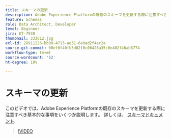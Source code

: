 ```yaml
---
title: スキーマの更新
description: Adobe Experience Platformの既存のスキーマを更新する際に注意すべき基本的な事項。
feature: Schemas
role: Data Architect, Developer
level: Beginner
jira: KT-7938
thumbnail: 333612.jpg
exl-id: 28911226-bb08-4713-ae31-6e0ad2f4ac2a
source-git-commit: 00ef0f40fb3d82f0c06428a35c0e402f46ab6774
workflow-type: tm+mt
source-wordcount: '52'
ht-degree: 19%

---
```


# スキーマの更新

このビデオでは、Adobe Experience Platformの既存のスキーマを更新する際に注意すべき基本的な事項をいくつか説明します。 詳しくは、 [スキーマドキュメント](https://experienceleague.adobe.com/docs/experience-platform/xdm/home.html?lang=ja).

>[!VIDEO](https://video.tv.adobe.com/v/333612?learn=on)
